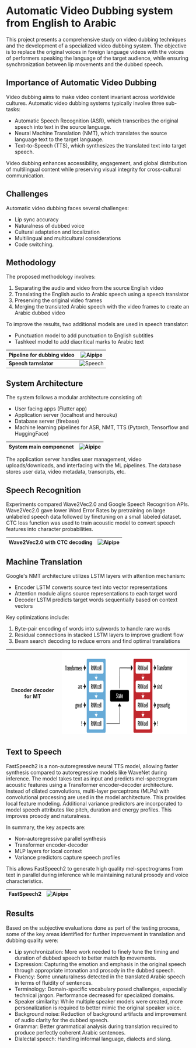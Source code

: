 # Automatic Video Dubbing system from English to Arabic

This project presents a comprehensive study on video dubbing techniques and the development of a specialized video dubbing system. The objective is to replace the original voices in foreign language videos with the voices of performers speaking the language of the target audience, while ensuring synchronization between lip movements and the dubbed speech.

## Importance of Automatic Video Dubbing

Video dubbing aims to make video content invariant across worldwide cultures. Automatic video dubbing systems typically involve three sub-tasks:

* Automatic Speech Recognition (ASR), which transcribes the original speech into text in the source language.
* Neural Machine Translation (NMT), which translates the source language text to the target language.
* Text-to-Speech (TTS), which synthesizes the translated text into target speech.

Video dubbing enhances accessibility, engagement, and global distribution of multilingual content while preserving visual integrity for cross-cultural communication.

## Challenges

Automatic video dubbing faces several challenges:

* Lip sync accuracy
* Naturalness of dubbed voice
* Cultural adaptation and localization
* Multilingual and multicultural considerations
* Code switching.

## Methodology

The proposed methodology involves:

1. Separating the audio and video from the source English video
2. Translating the English audio to Arabic speech using a speech translator
3. Preserving the original video frames
4. Merging the translated Arabic speech with the video frames to create an Arabic dubbed video

To improve the results, two additional models are used in speech translator:

* Punctuation model to add punctuation to English subtitles
* Tashkeel model to add diacritical marks to Arabic text

|Pipeline for dubbing video |![Aipipe](assests/ai%20pip.png)|
|-|-|
|**Speech tarnslator**|![Speech](assests/ai%20in%20depth.png)|


## System Architecture

The system follows a modular architecture consisting of:

* User facing apps (Flutter app)
* Application server (localhost and herouku)
* Database server (firebase)
* Machine learning pipelines for ASR, NMT, TTS (Pytorch, Tensorflow and HuggingFace)

|System main componenet|![Aipipe](assests/image2.png)|
|-|-|

The application server handles user management, video uploads/downloads, and interfacing with the ML pipelines. The database stores user data, video metadata, transcripts, etc.

## Speech Recognition

Experiments compared Wave2Vec2.0 and Google Speech Recognition APIs. Wave2Vec2.0 gave lower Word Error Rates by pretraining on large unlabeled speech data followed by finetuning on a small labeled dataset. CTC loss function was used to train acoustic model to convert speech features into character probabilities.

|Wave2Vec2.0 with CTC decoding|![Aipipe](assests/Picture1.jpg)|
|-|-|

## Machine Translation

Google's NMT architecture utilizes LSTM layers with attention mechanism:

* Encoder LSTM converts source text into vector representations
* Attention module aligns source representations to each target word
* Decoder LSTM predicts target words sequentially based on context vectors

Key optimizations include:

1) Byte-pair encoding of words into subwords to handle rare words
2) Residual connections in stacked LSTM layers to improve gradient flow
3) Beam search decoding to reduce errors and find optimal translations

|Encoder decoder for MT|![Aipipe](assests/Picture3.png)|
|-|-|

## Text to Speech

FastSpeech2 is a non-autoregressive neural TTS model, allowing faster synthesis compared to autoregressive models like WaveNet during inference. The model takes text as input and predicts mel-spectrogram acoustic features using a Transformer encoder-decoder architecture. Instead of dilated convolutions, multi-layer perceptrons (MLPs) with convolutional processing are used in the model architecture. This provides local feature modeling. Additional variance predictors are incorporated to model speech attributes like pitch, duration and energy profiles. This improves prosody and naturalness.

In summary, the key aspects are:

* Non-autoregressive parallel synthesis
* Transformer encoder-decoder
* MLP layers for local context
* Variance predictors capture speech profiles

This allows FastSpeech2 to generate high quality mel-spectrograms from text in parallel during inference while maintaining natural prosody and voice characteristics.

|FastSpeech2|![Aipipe](assests/Picture2.png)|
|-|-|

## Results

Based on the subjective evaluations done as part of the testing process, some of the key areas identified for further improvement in translation and dubbing quality were:

* Lip synchronization: More work needed to finely tune the timing and duration of dubbed speech to better match lip movements.
* Expression: Capturing the emotion and emphasis in the original speech through appropriate intonation and prosody in the dubbed speech.
* Fluency: Some unnaturalness detected in the translated Arabic speech in terms of fluidity of sentences.
* Terminology: Domain-specific vocabulary posed challenges, especially technical jargon. Performance decreased for specialized domains.
* Speaker similarity: While multiple speaker models were created, more personalization is required to better mimic the original speaker voice.
* Background noise: Reduction of background artifacts and improvement of audio clarity for the dubbed speech.
* Grammar: Better grammatical analysis during translation required to produce perfectly coherent Arabic sentences.
* Dialectal speech: Handling informal language, dialects and slang.